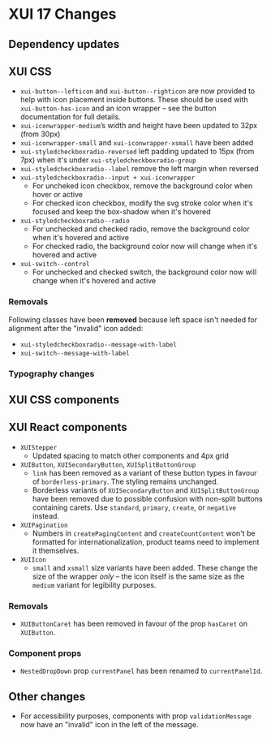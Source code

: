 # XUI 17 Changes

## Dependency updates

## XUI CSS

- `xui-button--lefticon` and `xui-button--righticon` are now provided to help with icon placement inside buttons. These should be used with `xui-button-has-icon` and an icon wrapper – see the button documentation for full details.
- `xui-iconwrapper-medium`’s width and height have been updated to 32px (from 30px)
- `xui-iconwrapper-small` and `xui-iconwrapper-xsmall` have been added
- `xui-styledcheckboxradio-reversed` left padding updated to 15px (from 7px) when it's under `xui-styledcheckboxradio-group`
- `xui-styledcheckboxradio--label` remove the left margin when reversed
- `xui-styledcheckboxradio--input + xui-iconwrapper`
  - For uncheked icon checkbox, remove the background color when hover or active
  - For checked icon checkbox, modify the svg stroke color when it's focused and keep the box-shadow when it's hovered
- `xui-styledcheckboxradio--radio`
  - For unchecked and checked radio, remove the background color when it's hovered and active
  - For checked radio, the background color now will change when it's hovered and active
- `xui-switch--control`
  - For unchecked and checked switch, the background color now will change when it's hovered and active

### Removals

Following classes have been **removed** because left space isn't needed for alignment after the "invalid" icon added:

- `xui-styledcheckboxradio--message-with-label`
- `xui-switch--message-with-label`

### Typography changes

## XUI CSS components

## XUI React components

- `XUIStepper`
  - Updated spacing to match other components and 4px grid
- `XUIButton`, `XUISecondaryButton`, `XUISplitButtonGroup`
  - `link` has been removed as a variant of these button types in favour of `borderless-primary`. The styling remains unchanged.
  - Borderless variants of `XUISecondaryButton` and `XUISplitButtonGroup` have been removed due to possible confusion with non-split buttons containing carets. Use `standard`, `primary`, `create`, or `negative` instead.
- `XUIPagination`
  - Numbers in `createPagingContent` and `createCountContent` won't be formatted for internationalization, product teams need to implement it themselves.
- `XUIIcon`
  - `small` and `xsmall` size variants have been added. These change the size of the wrapper _only_ – the icon itself is the same size as the `medium` variant for legibility purposes.

### Removals

- `XUIButtonCaret` has been removed in favour of the prop `hasCaret` on `XUIButton`.

### Component props

- `NestedDropDown` prop `currentPanel` has been renamed to `currentPanelId`.

## Other changes

- For accessibility purposes, components with prop `validationMessage` now have an "invalid" icon in the left of the message.
